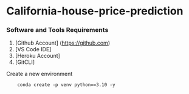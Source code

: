 # California-house-price-prediction

### Software and Tools Requirements

1. [Github Account] (https://github.com)
2. [VS Code IDE]
3. [Heroku Account]
4. [GitCLI]


Create a new environment 

``` 
    conda create -p venv python==3.10 -y
```